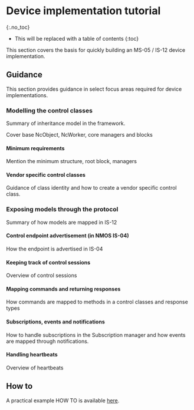 # Device implementation tutorial

{:.no_toc}

- This will be replaced with a table of contents
{:toc}

This section covers the basis for quickly building an MS-05 / IS-12 device implementation.

## Guidance

This section provides guidance in select focus areas required for device implementations.

### Modelling the control classes

Summary of inheritance model in the framework.

Cover base NcObject, NcWorker, core managers and blocks

#### Minimum requirements

Mention the minimum structure, root block, managers

#### Vendor specific control classes

Guidance of class identity and how to create a vendor specific control class.

### Exposing models through the protocol

Summary of how models are mapped in IS-12

#### Control endpoint advertisement (in NMOS IS-04)

How the endpoint is advertised in IS-04

#### Keeping track of control sessions

Overview of control sessions

#### Mapping commands and returning responses

How commands are mapped to methods in a control classes and response types

#### Subscriptions, events and notifications

How to handle subscriptions in the Subscription manager and how events are mapped through notifications.

#### Handling heartbeats

Overview of heartbeats

## How to

A practical example HOW TO is available [here](Device%20implementation%20How%20To.md).
